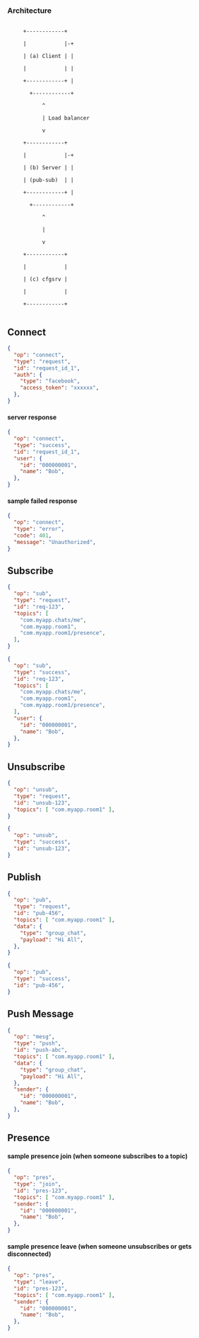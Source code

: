 ### Architecture

```

     +------------+

     |            |-+

     | (a) Client | |

     |            | |

     +------------+ |

       +------------+

           ^

           | Load balancer

           v

     +------------+

     |            |-+

     | (b) Server | |
      
     | (pub-sub)  | |

     +------------+ |

       +------------+

           ^

           |

           v

     +------------+

     |            |

     | (c) cfgsrv |

     |            |

     +------------+


```


## Connect

```json
{
  "op": "connect",
  "type": "request",
  "id": "request_id_1",
  "auth": {
    "type": "facebook",
    "access_token": "xxxxxx",
  },
}
```

#### server response

```json
{
  "op": "connect",
  "type": "success",
  "id": "request_id_1",
  "user": {
    "id": "000000001",
    "name": "Bob",
  },
}
```
#### sample failed response

```json
{
  "op": "connect",
  "type": "error",
  "code": 401,
  "message": "Unauthorized",
}
```

## Subscribe

```json
{
  "op": "sub",
  "type": "request",
  "id": "req-123",
  "topics": [ 
    "com.myapp.chats/me", 
    "com.myapp.room1", 
    "com.myapp.room1/presence", 
  ],
}
```

```json
{
  "op": "sub",
  "type": "success",
  "id": "req-123",
  "topics": [ 
    "com.myapp.chats/me", 
    "com.myapp.room1", 
    "com.myapp.room1/presence", 
  ],
  "user": {
    "id": "000000001",
    "name": "Bob",
  },
}

```

## Unsubscribe

```json
{
  "op": "unsub",
  "type": "request",
  "id": "unsub-123",
  "topics": [ "com.myapp.room1" ],
}
```

```json
{
  "op": "unsub",
  "type": "success",
  "id": "unsub-123",
}
```


## Publish

```json
{
  "op": "pub",
  "type": "request",
  "id": "pub-456",
  "topics": [ "com.myapp.room1" ],
  "data": {
    "type": "group_chat",
    "payload": "Hi All",
  },
}
```

```json
{
  "op": "pub",
  "type": "success",
  "id": "pub-456",
}
```

## Push Message

```json
{
  "op": "mesg",
  "type": "push",
  "id": "push-abc",
  "topics": [ "com.myapp.room1" ],
  "data": {
    "type": "group_chat",
    "payload": "Hi All",
  },
  "sender": {
    "id": "000000001",
    "name": "Bob",
  },
}
```

## Presence

#### sample presence join (when someone subscribes to a topic)

```json
{
  "op": "pres",
  "type": "join",
  "id": "pres-123",
  "topics": [ "com.myapp.room1" ],
  "sender": {
    "id": "000000001",
    "name": "Bob",
  },
}
```

#### sample presence leave (when someone unsubscribes or gets disconnected)

```json
{
  "op": "pres",
  "type": "leave",
  "id": "pres-123",
  "topics": [ "com.myapp.room1" ],
  "sender": {
    "id": "000000001",
    "name": "Bob",
  },
}
```

